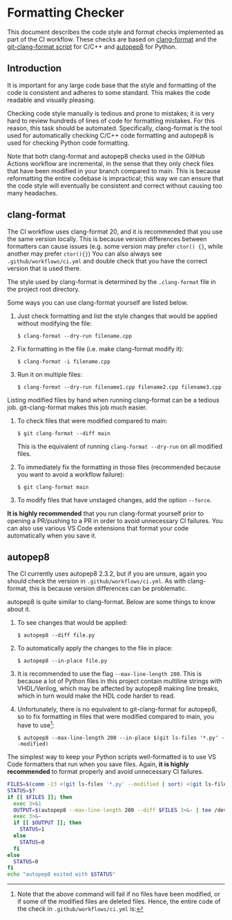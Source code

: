 # Formatting Checker

This document describes the code style and format checks implemented as part of the CI workflow. These checks are based on [clang-format](https://clang.llvm.org/docs/ClangFormat.html) and the [git-clang-format script](https://github.com/llvm/llvm-project/blob/main/clang/tools/clang-format/git-clang-format) for C/C++ and [autopep8](https://github.com/hhatto/autopep8) for Python. 

## Introduction

It is important for any large code base that the style and formatting of the code is consistent and adheres to some standard. This makes the code readable and visually pleasing.

Checking code style manually is tedious and prone to mistakes; it is very hard to review hundreds of lines of code for formatting mistakes. For this reason, this task should be automated. Specifically, clang-format is the tool used for automatically checking C/C++ code formatting and autopep8 is used for checking Python code formatting.

Note that both clang-format and autopep8 checks used in the GitHub Actions workflow are incremental, in the sense that they only check files that have been modified in your branch compared to main. This is because reformatting the entire codebase is impractical; this way we can ensure that the code style will eventually be consistent and correct without causing too many headaches.

## clang-format

The CI workflow uses clang-format 20, and it is recommended that you use the same version locally. This is because version differences between formatters can cause issues (e.g. some version may prefer `ctor() {}`, while another may prefer `ctor(){}`) You can also always see `.github/workflows/ci.yml` and double check that you have the correct version that is used there.

The style used by clang-format is determined by the `.clang-format` file in the project root directory.

Some ways you can use clang-format yourself are listed below.

1. Just check formatting and list the style changes that would be applied without modifying the file:
    ```
    $ clang-format --dry-run filename.cpp
    ```

2. Fix formatting in the file (i.e. make clang-format modify it):
    ```
    $ clang-format -i filename.cpp
    ```

3. Run it on multiple files:
    ```
    $ clang-format --dry-run filename1.cpp filename2.cpp filename3.cpp
    ```

Listing modified files by hand when running clang-format can be a tedious job. git-clang-format makes this job much easier.

1. To check files that were modified compared to main:
    ```
    $ git clang-format --diff main
    ```
    This is the equivalent of running `clang-format --dry-run` on all modified files.

2. To immediately fix the formatting in those files (recommended because you want to avoid a workflow failure):
    ```
    $ git clang-format main
    ```

3. To modify files that have unstaged changes, add the option `--force`.

**It is highly recommended** that you run clang-format yourself prior to opening a PR/pushing to a PR in order to avoid unnecessary CI failures. You can also use various VS Code extensions that format your code automatically when you save it.

## autopep8

The CI currently uses autopep8 2.3.2, but if you are unsure, again you should check the version in `.github/workflows/ci.yml`. As with clang-format, this is because version differences can be problematic.

autopep8 is quite similar to clang-format. Below are some things to know about it.

1. To see changes that would be applied:
    ```
    $ autopep8 --diff file.py
    ```

2. To automatically apply the changes to the file in place:
    ```
    $ autopep8 --in-place file.py
    ```

3. It is recommended to use the flag `--max-line-length 200`. This is because a lot of Python files in this project contain multiline strings with VHDL/Verilog, which may be affected by autopep8 making line breaks, which in turn would make the HDL code harder to read.
4. Unfortunately, there is no equivalent to git-clang-format for autopep8, so to fix formatting in files that were modified compared to main, you have to use[^1]:
    ```
    $ autopep8 --max-line-length 200 --in-place $(git ls-files '*.py' --modified)
    ```

The simplest way to keep your Python scripts well-formatted is to use VS Code formatters that run when you save files. Again, **it is highly recommended** to format properly and avoid unnecessary CI failures.


[^1]: Note that the above command will fail if no files have been modified, or if some of the modified files are deleted files. Hence, the entire code of the check in `.github/workflows/ci.yml` is:
```bash
FILES=$(comm -23 <(git ls-files '*.py' --modified | sort) <(git ls-files '*.py' --deleted | sort))
STATUS=$?
if [[ $FILES ]]; then
  exec 3>&1
  OUTPUT=$(autopep8 --max-line-length 200 --diff $FILES 3>&- | tee /dev/fd/3)
  exec 3>&-
  if [[ $OUTPUT ]]; then
    STATUS=1
  else
    STATUS=0
  fi
else
  STATUS=0
fi
echo "autopep8 exited with $STATUS"
```